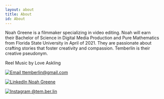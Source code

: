 ```yaml
---
layout: about
title: About
id: About
---
```



Noah Greene is a filmmaker specializing in video editing. Noah will earn their Bachelor of Science
in Digital Media Production and Pure Mathematics from Florida
State University in April of 2021. They are passionate about crafting stories that 
foster creativity and compassion. Temberlin is their creative pseudonym.

Reel Music by Love Askling

[![Email](../assets/email.png) ttemberlin@gmail.com](mailto:ttemberlin@gmail.com)

[![LinkedIn](../assets/linkedin.jpg) Noah Greene](https://www.linkedin.com/in/noah-greene-760091196/)

[![Instagram](../assets/instagram.png) @tem.ber.lin](https://instagram.com/tem.ber.lin?igshid=byqa48kh1rxv)
